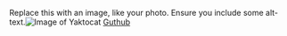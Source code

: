 Replace this with an image, like your photo. Ensure you include some alt-text.![Image of Yaktocat](https://octodex.github.com/images/yaktocat.png)
[Guthub](https://github.com)


 

